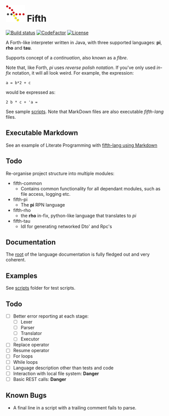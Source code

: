 # ![logo](res/fifth-logo.png) Fifth
[![Build status](https://ci.appveyor.com/api/projects/status/github/cschladetsch/fifth?svg=true)](https://ci.appveyor.com/project/cschladetsch/fifth)
[![CodeFactor](https://www.codefactor.io/repository/github/cschladetsch/fifth/badge)](https://www.codefactor.io/repository/github/cschladetsch/fifth)
[![License](https://img.shields.io/github/license/cschladetsch/fifth.svg?label=License&maxAge=86400)](LICENSE)

A Forth-like interpreter written in Java, with three supported languages: **pi**, **rho** and **tau**.

Supports concept of a *continuation*, also known as a *fibre*.

Note that, like Forth, *pi* uses *reverse polish notation*. If you've only used *in-fix* notation, it will all look weird. For example, the expression:

```
a = b*2 + c
```
would be expressed as:
```pi
2 b * c + 'a =
```

See sample [scripts](/scripts). Note that MarkDown files are also executable *fifth-lang* files.

## Executable Markdown
See an example of Literate Programming with [fifth-lang using Markdown](scripts/pi/TestMarkDown.md)

## Todo
Re-organise project structure into multiple modules:
* fifth-common
    * Contains common functionality for all dependant modules, such as file access, logging etc.
* fifth-pi
    * The **pi** RPN language
* fifth-rho
    * the **rho** in-fix, python-like language that translates to *pi*
* fifth-tau
    * Idl for generating networked Dto' and Rpc's

## Documentation
The [root](doc/Readme.md) of the language documentation is fully fledged out and very coherent.

## Examples
See [scripts](scripts) folder for test scripts.

## Todo
- [ ] Better error reporting at each stage:
  - [ ] Lexer
  - [ ] Parser
  - [ ] Translator
  - [ ] Executor
- [ ] Replace operator
- [ ] Resume operator
- [ ] For loops
- [ ] While loops
- [ ] Language description other than tests and code
- [ ] Interaction with local file system: **Danger**
- [ ] Basic REST calls: **Danger**

## Known Bugs
* A final line in a script with a trailing comment fails to parse.
